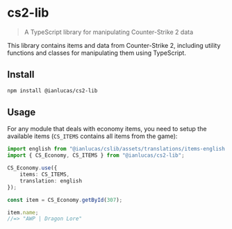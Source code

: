 # cs2-lib

> A TypeScript library for manipulating Counter-Strike 2 data

This library contains items and data from Counter-Strike 2, including utility functions and classes for manipulating them using TypeScript.

## Install

```sh
npm install @ianlucas/cs2-lib
```

## Usage

For any module that deals with economy items, you need to setup the available items (`CS_ITEMS` contains all items from the game):

```typescript
import english from "@ianlucas/cslib/assets/translations/items-english.json";
import { CS_Economy, CS_ITEMS } from "@ianlucas/cs2-lib";

CS_Economy.use({
    items: CS_ITEMS,
    translation: english
});

const item = CS_Economy.getById(307);

item.name;
//=> "AWP | Dragon Lore"
```
